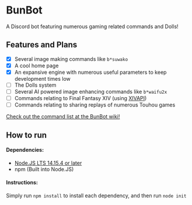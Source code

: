 # BunBot
A Discord bot featuring numerous gaming related commands and Dolls!
## Features and Plans
- [X] Several image making commands like ``b*suwako``
- [X] A cool home page
- [X] An expansive engine with numerous useful parameters to keep development times low
- [ ] The Dolls system
- [ ] Several AI powered image enhancing commands like ``b*waifu2x``
- [ ] Commands relating to Final Fantasy XIV (using [XIVAPI](https://xivapi.com/))
- [ ] Commands relating to sharing replays of numerous Touhou games  
  
[Check out the command list at the BunBot wiki!](https://github.com/Kikasuru/bunbot/wiki/Commands)
## How to run
#### Dependencies:
* [Node.JS LTS 14.15.4 or later](https://nodejs.org/en/)
* npm (Built into Node.JS)
#### Instructions:
Simply run ``npm install`` to install each dependency, and then run ``node init``
